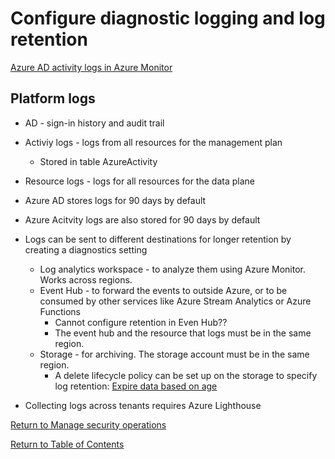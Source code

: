# Configure diagnostic logging and log retention

[Azure AD activity logs in Azure Monitor](https://docs.microsoft.com/en-us/azure/active-directory/reports-monitoring/concept-activity-logs-azure-monitor)

## Platform logs

* AD - sign-in history and audit trail
* Activiy logs - logs from all resources for the management plan 
   * Stored in table AzureActivity
* Resource logs - logs for all resources for the data plane

* Azure AD stores logs for 90 days by default
* Azure Acitvity logs are also stored for 90 days by default

* Logs can be sent to different destinations for longer retention by creating a diagnostics setting
   * Log analytics workspace - to analyze them using Azure Monitor. Works across regions.
   * Event Hub - to forward the events to outside Azure, or to be consumed by other services like Azure Stream Analytics or Azure Functions
      * Cannot configure retention in Even Hub??
      * The event hub and the resource that logs must be in the same region.
   * Storage - for archiving. The storage account must be in the same region.
      * A delete lifecycle policy can be set up on the storage to specify log retention: [Expire data based on age](https://docs.microsoft.com/en-us/azure/storage/blobs/storage-lifecycle-management-concepts?tabs=azure-portal#expire-data-based-on-age)

* Collecting logs across tenants requires Azure Lighthouse

[Return to Manage security operations](README.md)

[Return to Table of Contents](../README.md)
